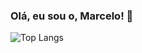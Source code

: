 ### Olá, eu sou o, Marcelo! 👋

<!-- - 🔭 Freelancer  
- 🌱 Aprendendo p

- 👯 I’m looking to collaborate on ...
- 🤔 I’m looking for help with ...
- 💬 Ask me about ...
- 📫 How to reach me: ...
- 😄 Pronouns: ...
- ⚡ Fun fact: ...

&show_icons=true&theme=radical
&repo=github-readme-stats

-->
<!-- ![Marcelo GitHub stats](https://github-readme-stats.vercel.app/api?username=marcelqds&show_icons=true&theme=dark&hide=contribs,prs) -->
![Top Langs](https://github-readme-stats.vercel.app/api/top-langs/?username=marcelqds&show_icons=true&theme=dark&layout=compact&count_private=true)
<!-- (https://github.com/marcelqds/github-readme-stats) -->
<!----
<a href="https://github.com/marcelqds/github-readme-stats">
  <img align="center" src="https://github-readme-stats.vercel.app/api?username=marcelqds&theme=dark&show_icons=true&repo=github-readme-stats" />
</a>
<a href="https://github.com/marcelqds/convoychat">
  <img align="center" src="https://github-readme-stats.vercel.app/api?username=marcelqds&repo=convoychat" />
</a>
---->
